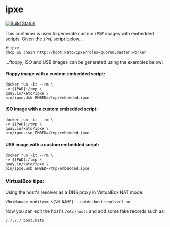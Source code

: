 # ipxe

[![Build Status](https://travis-ci.org/katosys/ipxe.svg?branch=master)](https://travis-ci.org/katosys/ipxe)

This container is used to generate custom `iPXE` images with embedded scripts.
Given the `iPXE` script below...

```
#!ipxe
dhcp && chain http://boot.kato/ipxe?roles=quorum,master,worker
```

...floppy, ISO and USB images can be generated using the examples below:

#### Floppy image with a custom embedded script:

```
docker run -it --rm \
-v ${PWD}:/tmp \
quay.io/kato/ipxe \
bin/ipxe.dsk EMBED=/tmp/embedded.ipxe
```

#### ISO image with a custom embedded script:

```
docker run -it --rm \
-v ${PWD}:/tmp \
quay.io/kato/ipxe \
bin/ipxe.iso EMBED=/tmp/embedded.ipxe
```

#### USB image with a custom embedded script:

```
docker run -it --rm \
-v ${PWD}:/tmp \
quay.io/kato/ipxe \
bin/ipxe.usb EMBED=/tmp/embedded.ipxe
```

### VirtualBox tips:

Using the host's resolver as a DNS proxy in VirtualBox NAT mode:

```
VBoxManage modifyvm ${VM_NAME} --natdnshostresolver1 on
```

Now you can edit the host's `/etc/hosts` and add some fake records such as:

```
7.7.7.7 boot.kato
```
